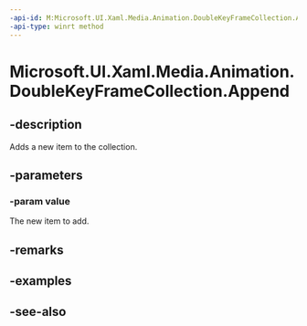 ```yaml
---
-api-id: M:Microsoft.UI.Xaml.Media.Animation.DoubleKeyFrameCollection.Append(Microsoft.UI.Xaml.Media.Animation.DoubleKeyFrame)
-api-type: winrt method
---
```


<!-- Method syntax
public void Append(Windows.UI.Xaml.Media.Animation.DoubleKeyFrame value)
-->

# Microsoft.UI.Xaml.Media.Animation.DoubleKeyFrameCollection.Append

## -description
Adds a new item to the collection.

## -parameters
### -param value
The new item to add.

## -remarks

## -examples

## -see-also
